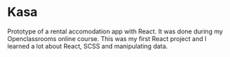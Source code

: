 # Kasa

Prototype of a rental accomodation app with React. It was done during my Openclassrooms online course. This was my first React project and I learned a lot about React, SCSS and manipulating data.
